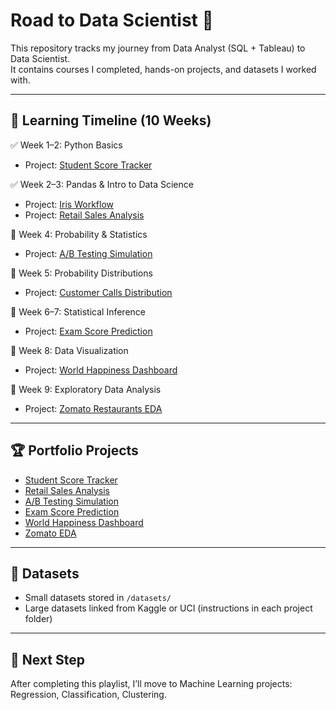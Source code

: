 # Road to Data Scientist 🚀

This repository tracks my journey from Data Analyst (SQL + Tableau) to Data Scientist.  
It contains courses I completed, hands-on projects, and datasets I worked with.

---

## 📅 Learning Timeline (10 Weeks)

✅ Week 1–2: Python Basics  
   - Project: [Student Score Tracker](01_python_basics/students_score_tracker.ipynb)

✅ Week 2–3: Pandas & Intro to Data Science  
   - Project: [Iris Workflow](02_intro_data_science/iris_workflow.ipynb)  
   - Project: [Retail Sales Analysis](03_pandas_project/retail_sales_analysis.ipynb)

🔲 Week 4: Probability & Statistics  
   - Project: [A/B Testing Simulation](04_stats_ab_test/ab_testing_simulation.ipynb)

🔲 Week 5: Probability Distributions  
   - Project: [Customer Calls Distribution](05_probability_distributions/customer_calls_distribution.ipynb)

🔲 Week 6–7: Statistical Inference  
   - Project: [Exam Score Prediction](06_statistical_inference/student_scores_regression.ipynb)

🔲 Week 8: Data Visualization  
   - Project: [World Happiness Dashboard](07_data_visualization/world_happiness_dashboard.ipynb)

🔲 Week 9: Exploratory Data Analysis  
   - Project: [Zomato Restaurants EDA](08_eda_project/zomato_eda.ipynb)

---

## 🏆 Portfolio Projects
- [Student Score Tracker](01_python_basics/student_score_tracker.ipynb)  
- [Retail Sales Analysis](03_pandas_project/retail_sales_analysis.ipynb)  
- [A/B Testing Simulation](04_stats_ab_test/ab_testing_simulation.ipynb)  
- [Exam Score Prediction](06_statistical_inference/student_scores_regression.ipynb)  
- [World Happiness Dashboard](07_data_visualization/world_happiness_dashboard.ipynb)  
- [Zomato EDA](08_eda_project/zomato_eda.ipynb)  

---

## 📂 Datasets
- Small datasets stored in `/datasets/`
- Large datasets linked from Kaggle or UCI (instructions in each project folder)

---

## 🚀 Next Step
After completing this playlist, I’ll move to Machine Learning projects: Regression, Classification, Clustering.
